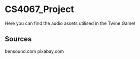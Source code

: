 # CS4067_Project
Here you can find the audio assets utilised in the Twine Game!

## Sources
bensound.com
pixabay.com
